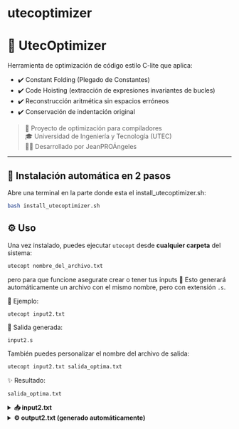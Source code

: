 # utecoptimizer
# 🧠 UtecOptimizer

Herramienta de optimización de código estilo C-lite que aplica:

- ✔️ Constant Folding (Plegado de Constantes)
- ✔️ Code Hoisting (extracción de expresiones invariantes de bucles)
- ✔️ Reconstrucción aritmética sin espacios erróneos
- ✔️ Conservación de indentación original

> 📍 Proyecto de optimización para compiladores  
> 🎓 Universidad de Ingeniería y Tecnología (UTEC)  
> 👨‍💻 Desarrollado por JeanPROÁngeles

---

## 🚀 Instalación automática en 2 pasos

Abre una terminal en la parte donde esta el install_utecoptimizer.sh:

```bash
bash install_utecoptimizer.sh
```

## ⚙️ Uso

Una vez instalado, puedes ejecutar `utecopt` desde **cualquier carpeta** del sistema:

```bash
utecopt nombre_del_archivo.txt
```

pero para que funcione asegurate crear o tener tus inputs
🔁 Esto generará automáticamente un archivo con el mismo nombre, pero con extensión `.s`.

📌 Ejemplo:

```bash
utecopt input2.txt
```

📄 Salida generada:

```
input2.s
```

También puedes personalizar el nombre del archivo de salida:

```bash
utecopt input2.txt salida_optima.txt
```

✨ Resultado:

```
salida_optima.txt
```

<details> <summary><strong>📥 input2.txt</strong></summary>

```c
fun void main
var int a;
var int b;
var int c;
var int arr;

// Tarea 2: Constant Folding - Expresiones con constantes
a = 5 * 3 + 2;
b = 10 - 4 / 2;
c = (7 + 3) * 2 - 1;

// Tarea 3: Code Hoisting - Expresiones invariantes en loops
for(i=0;i<100;i++) {
  arr[x*y+z] += i;
}

for(j=0;j<50;j++) {
  arr[a*b] += j*2;
}

// Expresión que depende de variable de loop (NO debe hoisted)
for(k=0;k<20;k++) {
  arr[k*5] += 10;
}

// Múltiples expresiones invariantes
for(m=0;m<30;m++) {
  arr[x+y] += m;
  arr[a*2+b] += m*3;
}

// Expresión compleja invariante
for(n=0;n<40;n++) {
  arr[(x+y)*z-a] += n;
}

print(a);
print(b);
print(c);
print(arr);
endfun
```
</details>

<details> <summary><strong>⚙️ output2.txt (generado automáticamente)</strong></summary>

```c
t0 = ((x*y)+z);
t1 = (a*b);
t2 = (x+y);
t3 = ((a*2)+b);
t4 = (((x+y)*z)-a);

fun void main
var int a;
var int b;
var int c;
var int arr;

// Tarea 2: Constant Folding - Expresiones con constantes
a = 17;
b = 8;
c = 19;

// Tarea 3: Code Hoisting - Expresiones invariantes en loops
for(i=0;i<100;i++) {
  arr[t0] += i;
}

for(j=0;j<50;j++) {
  arr[t1] += j*2;
}

// Expresión que depende de variable de loop (NO debe hoisted)
for(k=0;k<20;k++) {
  arr[k*5] += 10;
}

// Múltiples expresiones invariantes
for(m=0;m<30;m++) {
  arr[t2] += m;
  arr[t3] += m*3;
}

// Expresión compleja invariante
for(n=0;n<40;n++) {
  arr[t4] += n;
}

print(a);
print(b);
print(c);
print(arr);
endfun
```
</details>
